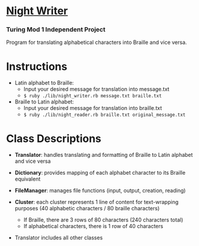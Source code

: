 # [Night Writer](https://backend.turing.io/module1/projects/night_writer/) 
### Turing Mod 1 Independent Project
Program for translating alphabetical characters into Braille and vice versa. 

# Instructions 
- Latin alphabet to Braille:
  - Input your desired message for translation into message.txt 
  - `$ ruby ./lib/night_writer.rb message.txt braille.txt`
- Braille to Latin alphabet: 
  - Input your desired message for translation into braille.txt 
  - `$ ruby ./lib/night_reader.rb braille.txt original_message.txt`

# Class Descriptions 
- **Translator**: handles translating and formatting of Braille to Latin alphabet and vice versa 
- **Dictionary**: provides mapping of each alphabet character to its Braille equivalent
- **FileManager**: manages file functions (input, output, creation, reading)
- **Cluster**: each cluster represents 1 line of content for text-wrapping purposes (40 alphabetic characters / 80 braille characters)
  - If Braille, there are 3 rows of 80 characters (240 characters total)
  - If alphabetical characters, there is 1 row of 40 characters

- Translator includes all other classes



